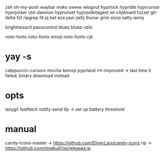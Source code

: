 zsh
oh-my-posh
waybar
mako
swww
wlogout
hyprlock
hypridle
hyprcursor
hyprpicker
otd-daemon
hyprunset
hyprpolkitagent
wl-clipboard
fuzzel
git-delta
fzf
ripgrep
fd
jq
bat
eza
yazi
zellij
thunar
grim
slurp
satty
ianny

brightnessctl
pavucontrol
bluez
bluez-utils

noto-fonts
noto-fonts-emoji
noto-fonts-cjk

# yay -s
catppuccin-cursors-mocha
bemoji
pyprland
rm-improved -> last time it failed, binary download instead

# opts
lazygit
fastfetch
notify-send
tlp -> set up battery threshold

# manual
candy-icons-master -> https://github.com/EliverLara/candy-icons
rip -> https://github.com/nivekuil/rip/releases:w

